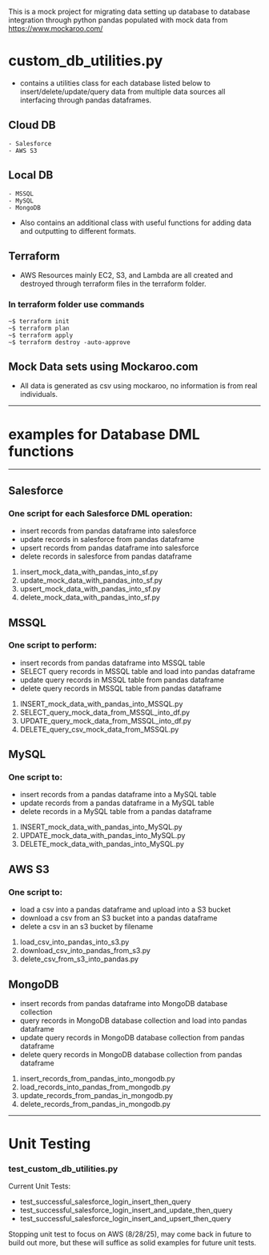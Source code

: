 This is a mock project for migrating data setting up database to database integration through python pandas populated with mock data from https://www.mockaroo.com/

# custom_db_utilities.py
  - contains a utilities class for each database listed below to insert/delete/update/query data from multiple data sources all interfacing through pandas dataframes.
## Cloud DB
    - Salesforce
    - AWS S3
## Local DB
    - MSSQL
    - MySQL
    - MongoDB
  - Also contains an additional class with useful functions for adding data and outputting to different formats.

## Terraform
- AWS Resources mainly EC2, S3, and Lambda are all created and destroyed through terraform files in the terraform folder.

### In terraform folder use commands

```console
~$ terraform init
~$ terraform plan
~$ terraform apply
~$ terraform destroy -auto-approve
```

## Mock Data sets using Mockaroo.com

- All data is generated as csv using mockaroo, no information is from real individuals.

---

# examples for Database DML functions

---

## Salesforce
### One script for each Salesforce DML operation:
- insert records from pandas dataframe into salesforce
- update records in salesforce from pandas dataframe
- upsert records from pandas dataframe into salesforce
- delete records in salesforce from pandas dataframe

1) insert_mock_data_with_pandas_into_sf.py
2) update_mock_data_with_pandas_into_sf.py
3) upsert_mock_data_with_pandas_into_sf.py
4) delete_mock_data_with_pandas_into_sf.py

## MSSQL
### One script to perform:
- insert records from pandas dataframe into MSSQL table
- SELECT query records in MSSQL table and load into pandas dataframe
- update query records in MSSQL table from pandas dataframe
- delete query records in MSSQL table from pandas dataframe

1) INSERT_mock_data_with_pandas_into_MSSQL.py
2) SELECT_query_mock_data_from_MSSQL_into_df.py
3) UPDATE_query_mock_data_from_MSSQL_into_df.py
4) DELETE_query_csv_mock_data_from_MSSQL.py

## MySQL
### One script to:
- insert records from a pandas dataframe into a MySQL table
- update records from a pandas dataframe in a MySQL table
- delete records in a MySQL table from a pandas dataframe

1) INSERT_mock_data_with_pandas_into_MySQL.py
2) UPDATE_mock_data_with_pandas_into_MySQL.py
3) DELETE_mock_data_with_pandas_into_MySQL.py

## AWS S3
### One script to:
- load a csv into a pandas dataframe and upload into a S3 bucket
- download a csv from an S3 bucket into a pandas dataframe
- delete a csv in an s3 bucket by filename

1) load_csv_into_pandas_into_s3.py
2) download_csv_into_pandas_from_s3.py
3) delete_csv_from_s3_into_pandas.py

## MongoDB

- insert records from pandas dataframe into MongoDB database collection
- query records in MongoDB database collection and load into pandas dataframe
- update query records in MongoDB database collection from pandas dataframe
- delete query records in MongoDB database collection from pandas dataframe

1) insert_records_from_pandas_into_mongodb.py
2) load_records_into_pandas_from_mongodb.py
3) update_records_from_pandas_in_mongodb.py
4) delete_records_from_pandas_in_mongodb.py

---
# Unit Testing

### test_custom_db_utilities.py

Current Unit Tests:
- test_successful_salesforce_login_insert_then_query
- test_successful_salesforce_login_insert_and_update_then_query
- test_successful_salesforce_login_insert_and_upsert_then_query

Stopping unit test to focus on AWS (8/28/25), may come back in future to build out more,
but these will suffice as solid examples for future unit tests.
